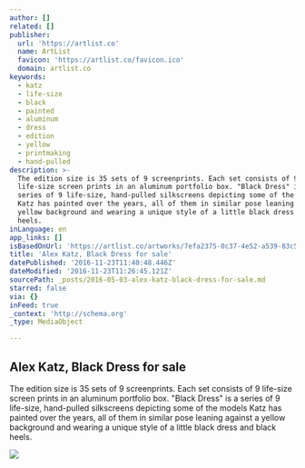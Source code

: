 ```yaml
---
author: []
related: []
publisher:
  url: 'https://artlist.co'
  name: ArtList
  favicon: 'https://artlist.co/favicon.ico'
  domain: artlist.co
keywords:
  - katz
  - life-size
  - black
  - painted
  - aluminum
  - dress
  - edition
  - yellow
  - printmaking
  - hand-pulled
description: >-
  The edition size is 35 sets of 9 screenprints. Each set consists of 9
  life-size screen prints in an aluminum portfolio box. "Black Dress" is a
  series of 9 life-size, hand-pulled silkscreens depicting some of the models
  Katz has painted over the years, all of them in similar pose leaning against a
  yellow background and wearing a unique style of a little black dress and black
  heels.
inLanguage: en
app_links: []
isBasedOnUrl: 'https://artlist.co/artworks/7efa2375-0c37-4e52-a539-83c5f3c61107'
title: 'Alex Katz, Black Dress for sale'
datePublished: '2016-11-23T11:40:48.446Z'
dateModified: '2016-11-23T11:26:45.121Z'
sourcePath: _posts/2016-05-03-alex-katz-black-dress-for-sale.md
starred: false
via: {}
inFeed: true
_context: 'http://schema.org'
_type: MediaObject

---
```

<article style=""><h1>Alex Katz, Black Dress for sale</h1><p>The edition size is 35 sets of 9 screenprints. Each set consists of 9 life-size screen prints in an aluminum portfolio box. "Black Dress" is a series of 9 life-size, hand-pulled silkscreens depicting some of the models Katz has painted over the years, all of them in similar pose leaning against a yellow background and wearing a unique style of a little black dress and black heels.</p><img src="https://artlist.co/assets/images/artlist-social-logo.png" /></article>